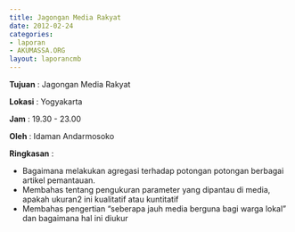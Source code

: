 ```yaml
---
title: Jagongan Media Rakyat
date: 2012-02-24
categories:
- laporan
- AKUMASSA.ORG
layout: laporancmb
---
```

	
**Tujuan** :	Jagongan Media Rakyat
	
**Lokasi** :	Yogyakarta
	
**Jam** :	19.30 - 23.00
	
**Oleh** :	Idaman Andarmosoko
	
**Ringkasan** :	
*	Bagaimana melakukan agregasi terhadap potongan potongan berbagai artikel pemantauan.
*	Membahas tentang pengukuran parameter yang dipantau di media, apakah ukuran2 ini kualitatif atau kuntitatif
*	Membahas pengertian “seberapa jauh media berguna bagi warga lokal” dan bagaimana hal ini diukur
